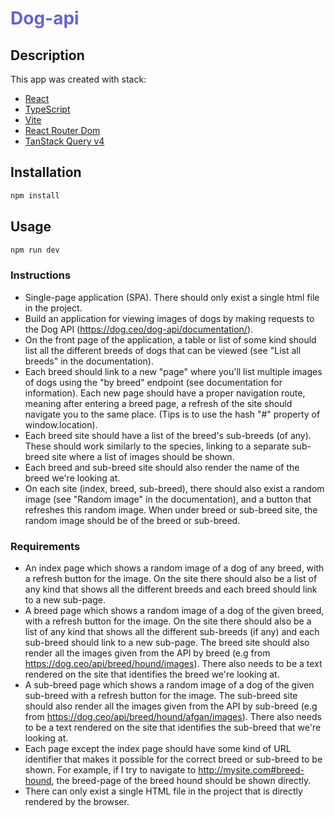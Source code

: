 <h1 style="color: #6565d2">Dog-api</h1> 

## Description
This app was created with stack:
* [React](https://reactjs.org/)
* [TypeScript](https://www.typescriptlang.org/)
* [Vite](https://vitejs.dev/)
* [React Router Dom](https://reactrouter.com/web/guides/quick-start)
* [TanStack Query v4](https://tanstack.com/query/v4/) 

## Installation
```bash
npm install
```
## Usage
```bash
npm run dev
```


### Instructions
* Single-page application (SPA). There should only exist a single html file in the project.
* Build an application for viewing images of dogs by making requests to the Dog API (https://dog.ceo/dog-api/documentation/).
* On the front page of the application, a table or list of some kind should list all the different breeds of dogs that can be
  viewed (see "List all breeds" in the documentation).
* Each breed should link to a new "page" where you'll list multiple images of dogs using the "by breed" endpoint (see documentation for information). Each new page should have a proper navigation route, meaning after entering a breed page, a refresh of the site should navigate you to the same place. (Tips is to use the hash "#" property of window.location).
* Each breed site should have a list of the breed's sub-breeds (of any). These should work similarly to the species, linking to a separate sub-breed site where a list of images should be shown. 
* Each breed and sub-breed site should also render the name of the breed we're looking at.
* On each site (index, breed, sub-breed), there should also exist a random image (see "Random image" in the documentation), and a button that refreshes this random image. When under breed or sub-breed site, the random image should be of the breed or sub-breed.
### Requirements
* An index page which shows a random image of a dog of any breed, with a refresh button for the image. On the site there should also be a list of any kind that shows all the different breeds and each breed should link to a new sub-page.
* A breed page which shows a random image of a dog of the given breed, with a refresh button for the image. On the site there should also be a list of any kind that shows all the different sub-breeds (if any) and each sub-breed should link to a new sub-page. The breed site should also render all the images given from the API by breed (e.g from https://dog.ceo/api/breed/hound/images). There also needs to be a text rendered on the site that identifies the breed we're looking at.
* A sub-breed page which shows a random image of a dog of the given sub-breed with a refresh button for the image. The sub-breed site should also render all the images given from the API by sub-breed (e.g from https://dog.ceo/api/breed/hound/afgan/images). There also needs to be a text rendered on the site that identifies the sub-breed that we're looking at.
* Each page except the index page should have some kind of URL identifier that makes it possible for the correct breed or sub-breed to be shown. For example, if I try to navigate to http://mysite.com#breed-hound, the breed-page of the breed hound should be shown directly.
* There can only exist a single HTML file in the project that is directly rendered by the browser.


